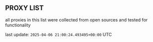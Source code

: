 ## PROXY LIST

all proxies in this list were collected from open sources and tested for functionality

last update: `2025-04-06 21:00:24.493495+00:00` UTC